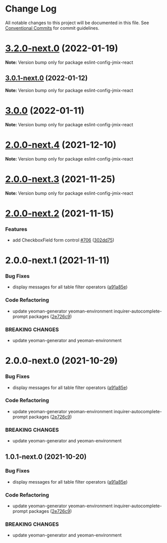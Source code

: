 # Change Log

All notable changes to this project will be documented in this file.
See [Conventional Commits](https://conventionalcommits.org) for commit guidelines.

# [3.2.0-next.0](https://github.com/Haulmont/jmix-frontend/compare/eslint-config-jmix-react@3.0.1-next.0...eslint-config-jmix-react@3.2.0-next.0) (2022-01-19)

**Note:** Version bump only for package eslint-config-jmix-react





## [3.0.1-next.0](https://github.com/Haulmont/jmix-frontend/compare/eslint-config-jmix-react@3.0.0...eslint-config-jmix-react@3.0.1-next.0) (2022-01-12)

**Note:** Version bump only for package eslint-config-jmix-react





# [3.0.0](https://github.com/Haulmont/jmix-frontend/compare/eslint-config-jmix-react@2.0.0-next.4...eslint-config-jmix-react@3.0.0) (2022-01-11)

**Note:** Version bump only for package eslint-config-jmix-react





# [2.0.0-next.4](https://github.com/Haulmont/jmix-frontend/compare/eslint-config-jmix-react@2.0.0-next.3...eslint-config-jmix-react@2.0.0-next.4) (2021-12-10)

**Note:** Version bump only for package eslint-config-jmix-react





# [2.0.0-next.3](https://github.com/Haulmont/jmix-frontend/compare/eslint-config-jmix-react@2.0.0-next.2...eslint-config-jmix-react@2.0.0-next.3) (2021-11-25)

**Note:** Version bump only for package eslint-config-jmix-react





# [2.0.0-next.2](https://github.com/Haulmont/jmix-frontend/compare/eslint-config-jmix-react@2.0.0-next.1...eslint-config-jmix-react@2.0.0-next.2) (2021-11-15)


### Features

* add CheckboxField form control [#706](https://github.com/Haulmont/jmix-frontend/issues/706) ([302dd75](https://github.com/Haulmont/jmix-frontend/commit/302dd75c844c34e08c5f658ee66e8c5017ec78c6))





# 2.0.0-next.1 (2021-11-11)


### Bug Fixes

* display messages for all table filter operators ([a91a85e](https://github.com/Haulmont/jmix-frontend/commit/a91a85e55c1ac222320436c3672ea3bdb05a59c1))


### Code Refactoring

* update yeoman-generator yeoman-environment inquirer-autocomplete-prompt packages ([2e726c9](https://github.com/Haulmont/jmix-frontend/commit/2e726c9ff8b7e16c7be5319b3ad13d1b02815f7f))


### BREAKING CHANGES

* update yeoman-generator and yeoman-environment





# 2.0.0-next.0 (2021-10-29)


### Bug Fixes

* display messages for all table filter operators ([a91a85e](https://github.com/Haulmont/jmix-frontend/commit/a91a85e55c1ac222320436c3672ea3bdb05a59c1))


### Code Refactoring

* update yeoman-generator yeoman-environment inquirer-autocomplete-prompt packages ([2e726c9](https://github.com/Haulmont/jmix-frontend/commit/2e726c9ff8b7e16c7be5319b3ad13d1b02815f7f))


### BREAKING CHANGES

* update yeoman-generator and yeoman-environment





## 1.0.1-next.0 (2021-10-20)


### Bug Fixes

* display messages for all table filter operators ([a91a85e](https://github.com/Haulmont/jmix-frontend/commit/a91a85e55c1ac222320436c3672ea3bdb05a59c1))


### Code Refactoring

* update yeoman-generator yeoman-environment inquirer-autocomplete-prompt packages ([2e726c9](https://github.com/Haulmont/jmix-frontend/commit/2e726c9ff8b7e16c7be5319b3ad13d1b02815f7f))


### BREAKING CHANGES

* update yeoman-generator and yeoman-environment
